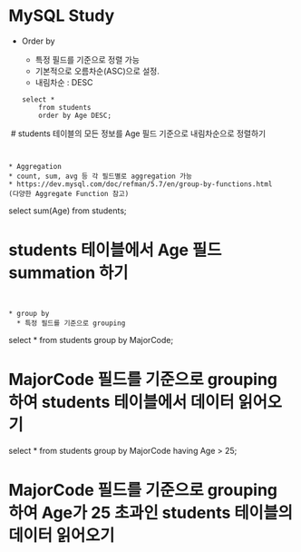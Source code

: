 # MySQL Study

* Order by

  * 특정 필드를 기준으로 정렬 가능
  * 기본적으로 오름차순(ASC)으로 설정.
  * 내림차순 : DESC

  ```
  select *
      from students
      order by Age DESC;
  # students 테이블의 모든 정보를 Age 필드 기준으로 내림차순으로 정렬하기
  ```


* Aggregation
  * count, sum, avg 등 각 필드별로 aggregation 가능
  * https://dev.mysql.com/doc/refman/5.7/en/group-by-functions.html
  (다양한 Aggregate Function 참고)

  ```
  select sum(Age)
      from students;
  # students 테이블에서 Age 필드 summation 하기
  ```


  * group by
    * 특정 필드를 기준으로 grouping

  ```
  select *
      from students
      group by MajorCode;

  # MajorCode 필드를 기준으로 grouping 하여 students 테이블에서 데이터 읽어오기

  select *
      from students
      group by MajorCode
      having Age > 25;

  # MajorCode 필드를 기준으로 grouping 하여 Age가 25 초과인 students 테이블의 데이터 읽어오기    
  ```
